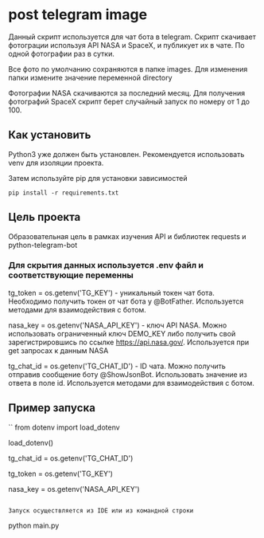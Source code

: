 # post telegram image
Данный скрипт используется для чат бота в telegram. Скрипт скачивает фотограции используя API NASA и SpaceX, и публикует их в чате. По одной фотографии раз в сутки.

Все фото по умолчанию сохраняются в папке images. Для изменения папки измените значение переменной directory

Фотографии NASA скачиваются за последний месяц. Для получения фотографий SpaceX скрипт берет случайный запуск по номеру от 1 до 100.

## Как установить
Python3 уже должен быть установлен. Рекомендуется использовать venv для изоляции проекта.

Затем используйте pip для установки зависимостей

`pip install -r requirements.txt`

## Цель проекта
Образовательная цель в рамках изучения API и библиотек requests и python-telegram-bot
 
### Для скрытия данных используется .env файл и соответствующие переменны
tg_token = os.getenv('TG_KEY') - уникальный токен чат бота. Необходимо получить токен от чат бота у @BotFather. Используется методами для взаимодействия с ботом.

nasa_key = os.getenv('NASA_API_KEY') - ключ API NASA. Можно использовать ограниченный ключ DEMO_KEY либо получить свой зарегистрировшись по ссылке https://api.nasa.gov/. Используется при get запросах к данным NASA

tg_chat_id = os.getenv('TG_CHAT_ID') - ID чата. Можно получить отправив сообщение боту @ShowJsonBot. Использовать значение из ответа в поле id. Используется методами для взаимодействия с ботом.
 
## Пример запуcка
 
``
from dotenv import load_dotenv
 
load_dotenv()
 
tg_chat_id = os.getenv('TG_CHAT_ID')
    
tg_token = os.getenv('TG_KEY')

nasa_key = os.getenv('NASA_API_KEY')
```
 
Запуск осуществляется из IDE или из командной строки 
```
python main.py
```
